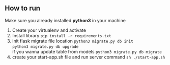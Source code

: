 ## How to run
Make sure you already installed **python3** in your machine

1. Create your virtualenv and activate
2. Install library `pip install -r requirements.txt`
3. init flask migrate file location `python3 migrate.py db init`
    <br> `python3 migrate.py db upgrade`
    <br> if you wanna update table from models `python3 migrate.py db migrate`
4. create your start-app.sh file and run server command `sh ./start-app.sh`
